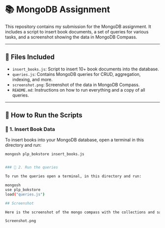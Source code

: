 # 📚 MongoDB Assignment

This repository contains my submission for the MongoDB assignment. It includes a script to insert book documents, a set of queries for various tasks, and a screenshot showing the data in MongoDB Compass.

---

## 📂 Files Included

- `insert_books.js`: Script to insert 10+ book documents into the database.
- `queries.js`: Contains MongoDB queries for CRUD, aggregation, indexing, and more.
- `screenshot.png`: Screenshot of the data in MongoDB Compass.
- `README.md`: Instructions on how to run everything and a copy of all queries.

---

## 💾 How to Run the Scripts

### 🔹 1. Insert Book Data

To insert books into your MongoDB database, open a terminal in this directory and run:

```bash
mongosh plp_bokstore insert_books.js


### 🔹 2. Run the queries

To run the queries open a terminal, in this directory and run:

mongosh
use plp_bokstore
load("queries.js")

## Screenshot

Here is the screenshot of the mongo compass with the collections and sample data

Screenshot.png




